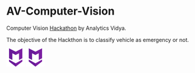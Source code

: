 # AV-Computer-Vision
Computer Vision <a href="https://datahack.analyticsvidhya.com/contest/janatahack-computer-vision-hackathon/#About">Hackathon</a> by Analytics Vidya.

The objective of the Hackthon is to classify vehicle as emergency or not.


![alt text](https://github.com/adam-p/markdown-here/raw/master/src/common/images/icon48.png "Emergency")
![alt text](https://github.com/adam-p/markdown-here/raw/master/src/common/images/icon48.png "Not Emergency")


